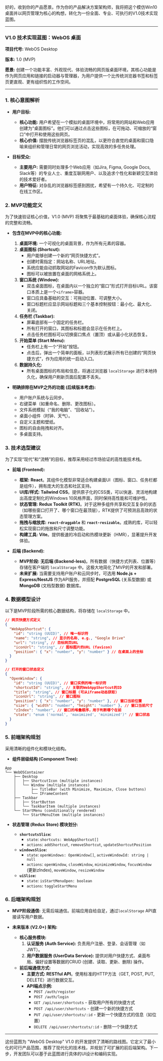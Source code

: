 好的，收到你的产品愿景。作为你的产品解决方案架构师，我将把这个模仿Win10桌面并以网页管理为核心的构想，转化为一份全面、专业、可执行的V1.0技术实现蓝图。

---

### **V1.0 技术实现蓝图：WebOS 桌面**

**项目代号:** WebOS Desktop

**版本:** 1.0 (MVP)

**愿景:** 创建一个功能丰富、外观现代、体验流畅的网页版桌面环境，其核心功能是作为网页应用和链接的启动器与管理器，为用户提供一个比传统浏览器书签和标签页更直观、更有组织性的工作空间。

---

### 1. 核心意图解析

*   **用户目标:**
    *   **核心功能:** 用户希望在一个模拟的桌面环境中，将常用的网站和Web应用创建为“桌面图标”。他们可以通过点击这些图标，在可拖动、可缩放的“窗口”中打开和使用这些网页。
    *   **核心价值:** 摆脱传统浏览器标签页的混乱，以更符合直觉的桌面和窗口隐喻来组织和管理日常的网页浏览活动，实现高效的多任务处理。

*   **目标受众:**
    *   **主要用户:** 需要同时处理多个Web应用（如Jira, Figma, Google Docs, Slack等）的专业人士、重度互联网用户、以及追求个性化和新颖交互体验的技术爱好者。
    *   **用户特征:** 对杂乱的浏览器标签感到困扰，希望有一个持久化、可定制的在线工作区。

### 2. MVP功能定义

为了快速验证核心价值，V1.0 (MVP) 将聚焦于最基础的桌面体验，确保核心流程的完整和流畅。

*   **包含在MVP中的核心功能:**
    1.  **桌面环境:** 一个可视化的桌面背景，作为所有元素的容器。
    2.  **桌面图标 (Shortcut):**
        *   用户能够创建一个新的“网页快捷方式”。
        *   创建时需指定：网站名称、URL地址。
        *   系统应能自动抓取网站的Favicon作为默认图标。
        *   图标可以被放置在桌面的网格系统上。
    3.  **窗口系统 (Window):**
        *   双击桌面图标，在桌面内以一个独立的“窗口”形式打开目标URL。该窗口本质上是一个`<iframe>`容器。
        *   窗口应具备基础的交互：可拖动位置、可调整大小。
        *   窗口标题栏应显示网站标题和三个基本控制按钮：最小化、最大化、关闭。
    4.  **任务栏 (Taskbar):**
        *   屏幕底部有一个固定的任务栏。
        *   所有打开的窗口，其图标和标题会显示在任务栏上。
        *   点击任务栏图标可以切换窗口焦点（置顶）或从最小化状态恢复。
    5.  **开始菜单 (Start Menu):**
        *   任务栏上有一个“开始”按钮。
        *   点击后，弹出一个简单的面板，以列表形式展示所有已创建的“网页快捷方式”，作为应用的统一启动入口。
    6.  **数据持久化:**
        *   所有桌面图标的布局和信息，将通过浏览器 `localStorage` 进行本地持久化，确保用户刷新页面后配置不丢失。

*   **明确排除在MVP之外的功能 (后续版本考虑):**
    *   用户账户系统与云同步。
    *   右键菜单（如重命名、删除、更改图标）。
    *   文件系统模拟（“我的电脑”、“回收站”）。
    *   桌面小组件（时钟、天气）。
    *   自定义主题和壁纸。
    *   图标的自由拖拽和对齐。
    *   多桌面支持。

### 3. 技术选型建议

为了实现“现代”和“流畅”的目标，推荐采用经过市场验证的高性能技术栈。

*   **前端 (Frontend):**
    *   **框架:** **React**。其组件化模型非常适合构建桌面UI（图标、窗口、任务栏都是组件），拥有庞大的生态和社区支持。
    *   **UI库/样式:** **Tailwind CSS**。提供原子化的CSS类，可以快速、灵活地构建出高度定制化的Windows 10风格界面，同时保持高性能和可维护性。
    *   **状态管理:** **Redux Toolkit (RTK)**。对于这种多组件共享和交互复杂的状态（如哪些窗口打开了、哪个窗口在最顶层），RTK提供了可预测且高效的状态管理方案。
    *   **拖拽与缩放库:** **`react-draggable`** 和 **`react-resizable`**。成熟的库，可以轻松实现窗口的拖放和尺寸调整功能。
    *   **构建工具:** **Vite**。提供极速的冷启动和热模块更新（HMR），显著提升开发体验。

*   **后端 (Backend):**
    *   **MVP阶段:** **无后端 (Backend-less)**。所有数据（快捷方式列表、位置等）存储在客户端的 `localStorage` 中。这极大地简化了MVP的开发和部署。
    *   **未来扩展:** 当需要支持用户账户和云同步时，可选用 **Node.js + Express/NestJS** 作为API服务，并搭配 **PostgreSQL** (关系型数据) 或 **MongoDB** (文档型数据) 数据库。

### 4. 数据模型设计

以下是MVP阶段所需的核心数据结构，将存储在 `localStorage` 中。

```json
// 网页快捷方式定义
{
  "WebAppShortcut": {
    "id": "string (UUID)", // 唯一标识符
    "name": "string", // 显示的名称, e.g., "Google Drive"
    "url": "string", // 目标网页URL
    "iconUrl": "string", // 图标图片的URL (favicon)
    "position": { "x": "number", "y": "number" } // 在桌面上的坐标
  }
}

// 打开的窗口状态定义
{
  "OpenWindow": {
    "id": "string (UUID)", // 窗口实例的唯一标识符
    "shortcutId": "string", // 关联的WebAppShortcut的ID
    "title": "string", // 窗口标题 (可从iframe动态获取)
    "iconUrl": "string", // 窗口图标
    "position": { "x": "number", "y": "number" }, // 窗口当前位置
    "size": { "width": "number", "height": "number" }, // 窗口当前尺寸
    "zIndex": "number", // 窗口的堆叠顺序，用于判断哪个在前
    "state": "enum ('normal', 'maximized', 'minimized')" // 窗口状态
  }
}
```

### 5. 前端架构规划

采用清晰的组件化和模块化结构。

*   **组件层级结构 (Component Tree):**

```
App
└── WebOSContainer
    ├── Desktop
    │   ├── ShortcutIcon (multiple instances)
    │   └── Window (multiple instances)
    │       ├── TitleBar (with Minimize, Maximize, Close buttons)
    │       └── IFrameContent
    ├── Taskbar
    │   ├── StartButton
    │   └── TaskbarItem (multiple instances)
    └── StartMenu (conditionally rendered)
        └── StartMenuItem (multiple instances)
```

*   **状态管理 (Redux Store) 模块划分:**

    *   **`shortcutsSlice`:**
        *   `state`: `shortcuts: WebAppShortcut[]`
        *   `actions`: `addShortcut`, `removeShortcut`, `updateShortcutPosition`
    *   **`windowsSlice`:**
        *   `state`: `openWindows: OpenWindow[]`, `activeWindowId: string | null`
        *   `actions`: `openWindow`, `closeWindow`, `minimizeWindow`, `focusWindow` (更新zIndex), `moveWindow`, `resizeWindow`
    *   **`uiSlice`:**
        *   `state`: `isStartMenuOpen: boolean`
        *   `actions`: `toggleStartMenu`

### 6. 后端架构规划

*   **MVP阶段通信:** 无需后端通信。前端应用自给自足，通过`localStorage` API直接读写用户数据。

*   **未来版本 (V2.0+) 架构:**
    *   **核心服务模块:**
        1.  **认证服务 (Auth Service):** 负责用户注册、登录、会话管理（如JWT）。
        2.  **用户数据服务 (UserData Service):** 提供对用户快捷方式、桌面布局、偏好设置等数据的CRUD (创建、读取、更新、删除) 操作。
    *   **前后端通信方式:**
        *   **主要方式:** **RESTful API**。使用标准的HTTP方法（GET, POST, PUT, DELETE）进行数据交互。
        *   **API端点示例:**
            *   `POST /auth/register`
            *   `POST /auth/login`
            *   `GET /api/user/shortcuts` - 获取用户所有的快捷方式
            *   `POST /api/user/shortcuts` - 创建一个新的快捷方式
            *   `PUT /api/user/shortcuts/:id` - 更新一个快捷方式的信息（如位置）
            *   `DELETE /api/user/shortcuts/:id` - 删除一个快捷方式

---

这份蓝图为 "WebOS Desktop" V1.0 的开发提供了清晰的路线图。它定义了最小化的可行产品范围，推荐了现代化的技术栈，并规划了可扩展的前后端架构。下一步，开发团队可以基于此蓝图进行具体的UI设计和编码实现。